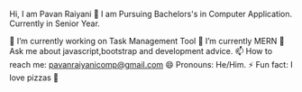 Hi, I am Pavan Raiyani 👋
       I am Pursuing Bachelors's in Computer Application. Currently in Senior Year.



🔭 I’m currently working on Task Management Tool 
🌱 I’m currently MERN
💬 Ask me about javascript,bootstrap and development advice.
📫 How to reach me: pavanraiyanicomp@gmail.com
😄 Pronouns: He/Him.
⚡ Fun fact: I love pizzas 🍕

